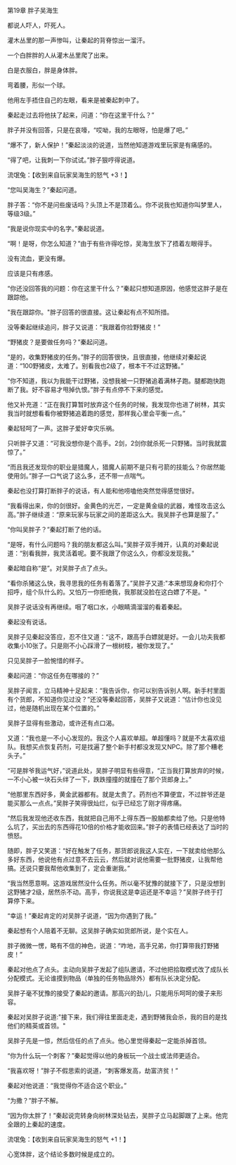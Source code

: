 第19章 胖子吴海生

都说人吓人，吓死人。

灌木丛里的那一声惨叫，让秦起的背脊惊出一溜汗。

一个白胖胖的人从灌木丛里爬了出来。

白是衣服白，胖是身体胖。

弯着腰，形似一个球。

他用左手捂住自己的左眼，看来是被秦起刺中了。

秦起走过去将他扶了起来，问道：“你在这里干什么？”

胖子并没有回答，只是在哀嚎，“哎呦，我的左眼呀，怕是爆了吧。”

“爆不了，新人保护！”秦起淡淡的说道，当然他知道游戏里玩家是有痛感的。

“得了吧，让我刺一下你试试。”胖子狠哼得说道。

流氓兔：【收到来自玩家吴海生的怒气 +3！】

“您叫吴海生？”秦起问道。

胖子答：“你不是问些废话吗？头顶上不是顶着么。你不说我也知道你叫梦里人，等级3级。”

“我是说你现实中的名字。”秦起说道。

“啊！是呀，你怎么知道？”由于有些许得吃惊，吴海生放下了捂着左眼得手。

没有流血，更没有爆。

应该是只有疼感。

“你还没回答我的问题：你在这里干什么？”秦起只想知道原因，他感觉这胖子是在跟踪他。

"我在跟踪你。"胖子回答的很直接。这让秦起有点不知所措。

没等秦起继续追问，胖子又说道：“我跟着你捡野猪皮！”

“野猪皮？是要做任务吗？”秦起问道。

“是的，收集野猪皮的任务。”胖子的回答很快，且很直接，他继续对秦起说道：“100野猪皮，太难了。别看我也2级了，根本干不过这野猪。”

“你不知道，我以为我能干过野猪，没想我被一只野猪追着满林子跑。腿都跑快跑断了我。好不容易才甩掉仇恨。”胖子有点停不下来的感觉。

他又补充道：“正在我打算暂时放弃这个任务的时候，我发现你也进了树林，其实我当时就想看看你被野猪追着跑的感觉，那样我心里会平衡一点。”

秦起轻呵了一声。这胖子爱好幸灾乐祸。

只听胖子又道：“可我没想你是个高手。2剑，2剑你就杀死一只野猪。当时我就震惊了。”

“而且我还发现你的职业是猎魔人，猎魔人前期不是只有弓箭的技能么？你居然能使用剑。”胖子一口气说了这么多，还不带一点喘气。

秦起也没打算打断胖子的说话，有人能和他唠嗑他突然觉得感觉很好。

“我看得出来，你的剑很好。金黄色的光芒，一定是黄金级的武器，难怪攻击这么高。”胖子继续道：“原来玩家与玩家之间的差距这么大。我吴胖子也算是服了。”

“你叫吴胖子？”秦起打断了他的话。

“是呀，有什么问题吗？我的朋友都这么叫。”吴胖子双手摊开，认真的对秦起说道：“别看我胖，我灵活着呢。要不我跟了你这么久，你都没发现我。”

秦起暗自称“是”。对吴胖子点了点头。

“看你杀猪这么快，我寻思我的任务有着落了。”吴胖子又道:"本来想现身和你打个招呼，组个队什么的。又怕万一你拒绝我，我那就没脸在这白嫖了不是。"

吴胖子说话没有再继续。咽了咽口水，小眼睛滴溜溜的看着秦起。

秦起没有说话。

吴胖子见秦起没答应，忍不住又道：“这不，跟高手白嫖就是好。一会儿功夫我都收集小10张了。只是刚不小心踩滑了一根树枝，被你发现了。”

只见吴胖子一脸惋惜的样子。

秦起问道：“你这任务在哪接的？”

吴胖子闻言，立马精神十足起来：“我告诉你，你可以别告诉别人啊。新手村里面有个货郎，不知道你见过没？”还没等秦起回答，吴胖子又说道：“估计你也没见过，他是随机出现在某个位置的。”

吴胖子显得有些激动，或许还有点口渴。

又道：“我也是一不小心发现的。我这个人喜欢单超。单超懂吗？就是不太喜欢组队。我想买点恢复药剂，可是找遍了整个新手村都没发现又NPC。除了那个糟老头子。”

“可是胖爷我运气好，”说道此处，吴胖子明显有些得意，“正当我打算放弃的时候，一不小心被一块石头绊了一下，跌跌撞撞的就撞在了那个货郎身上。”

“他那里东西好多，黄金武器都有。就是太贵了。药剂也不算便宜，不过胖爷还是能买那么一点点。”吴胖子笑得很灿烂，似乎已经忘了刚才得疼痛。

“然后我发现他还收东西，我就把自己用不上得东西一股脑都卖给了他。只是他特么坑了，买出去的东西得花10倍的价格才能收回来。”胖子的表情已经表达了当时的愤怒。

随即，胖子又笑道：“好在触发了任务，那货郎说我这人实在，一下就卖给他那么多好东西，他说他有点过意不去云云，然后就对说他需要一批野猪皮，让我帮他搞。还说只要我帮他收集到了，定会重谢我。”

“我当然愿意啊。这游戏居然没什么任务。所以毫不犹豫的就接下了，只是没想到这野猪才2级，居然杀不动。高手，你说我这是幸运还是不幸运？”吴胖子终于打算停下来。

“幸运！”秦起肯定的对吴胖子说道，“因为你遇到了我。”

秦起想有个人陪着不无聊。这吴胖子确实如货郎所说，是个实在人。

胖子微微一愣，略有不信的神色，说道：“咋地，高手兄弟，你打算带我打野猪皮！”

秦起对他点了点头。主动向吴胖子发起了组队邀请，不过他把拾取模式改了成队长分配模式。无论谁摸到物品（单独的任务物品除外）都有队长决定分配。

吴胖子毫不犹豫的接受了秦起的邀请。那高兴的劲儿，只能用乐呵呵的傻子来形容。

秦起对吴胖子说道:"接下来，我们得往里面走走，遇到野猪我会杀，我的目的是找他们的精英或首领。"

吴胖子先是一惊，然后信任的点了点头。他心里觉得秦起一定能杀掉首领。

“你为什么玩一个刺客？”秦起觉得以他的身板玩一个战士或法师更适合。

“我喜欢呀！”胖子不假思索的说道，“刺客爆发高，劫富济贫！”

秦起对他说道：“我觉得你不适合这个职业。”

“为撒？”胖子不解。

“因为你太胖了！”秦起说完转身向树林深处钻去，吴胖子立马起脚跟了上来。他完全跟的上秦起的速度。

流氓兔：【收到来自玩家吴海生的怒气 +1！】

心宽体胖，这个结论多数时候是成立的。




